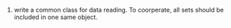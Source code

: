 1) write a common class for data reading. To coorperate, all sets should be included in one same object.  
